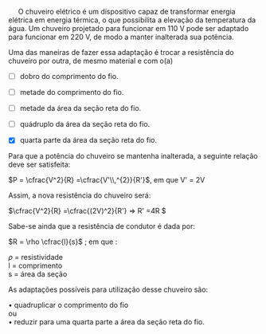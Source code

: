 

     O chuveiro elétrico é um dispositivo capaz de transformar energia elétrica em energia térmica, o que possibilita a elevação da temperatura da água. Um chuveiro projetado para funcionar em 110 V pode ser adaptado para funcionar em 220 V, de modo a manter inalterada sua potência.

Uma das maneiras de fazer essa adaptação é trocar a resistência do chuveiro por outra, de mesmo material e com o(a)



- [ ] dobro do comprimento do fio.
- [ ] metade do comprimento do fio.
- [ ] metade da área da seção reta do fio.
- [ ] quádruplo da área da seção reta do fio.
- [x] quarta parte da área da seção reta do fio.


Para que a potência do chuveiro se mantenha inalterada, a seguinte relação deve ser satisfeita:

$P = \cfrac{V^2}{R} =\cfrac{V'\\,^{2}}{R'}$, em que V' = 2V

Assim, a nova resistência do chuveiro será:

$\cfrac{V^2}{R} =\cfrac{(2V)^2}{R'} => R' =4R $   

Sabe-se ainda que a resistência de condutor é dada por:

$R = \rho \cfrac{l}{s}$ ; em que :

$\rho$ = resistividade\
l = comprimento\
s = área da seção

As adaptações possíveis para utilização desse chuveiro são:

• quadruplicar o comprimento do fio\
ou\
• reduzir para uma quarta parte a área da seção reta do fio.

 

        